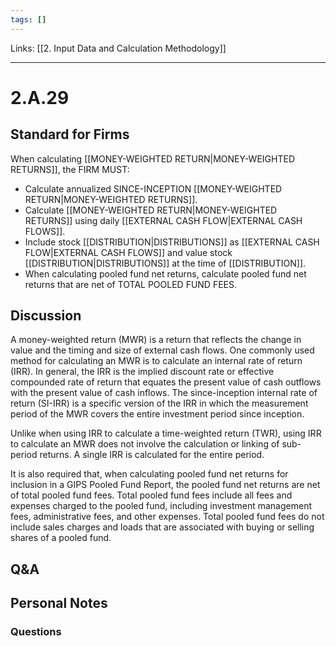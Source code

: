 ```yaml
---
tags: []
---
```

Links: [[2. Input Data and Calculation Methodology]]
___
# 2.A.29
## Standard for Firms
When calculating [[MONEY-WEIGHTED RETURN|MONEY-WEIGHTED RETURNS]], the FIRM MUST:
- Calculate annualized SINCE-INCEPTION [[MONEY-WEIGHTED RETURN|MONEY-WEIGHTED RETURNS]].
- Calculate [[MONEY-WEIGHTED RETURN|MONEY-WEIGHTED RETURNS]] using daily [[EXTERNAL CASH FLOW|EXTERNAL CASH FLOWS]].
- Include stock [[DISTRIBUTION|DISTRIBUTIONS]] as [[EXTERNAL CASH FLOW|EXTERNAL CASH FLOWS]] and value stock [[DISTRIBUTION|DISTRIBUTIONS]] at the time of [[DISTRIBUTION]].
- When calculating pooled fund net returns, calculate pooled fund net returns that are net of TOTAL POOLED FUND FEES.
## Discussion
A money-weighted return (MWR) is a return that reflects the change in value and the timing and size of external cash flows. One commonly used method for calculating an MWR is to calculate an internal rate of return (IRR). In general, the IRR is the implied discount rate or effective compounded rate of return that equates the present value of cash outflows with the present value of cash inflows. The since-inception internal rate of return (SI-IRR) is a specific version of the IRR in which the measurement period of the MWR covers the entire investment period since inception.

Unlike when using IRR to calculate a time-weighted return (TWR), using IRR to calculate an MWR does not involve the calculation or linking of sub-period returns. A single IRR is calculated for the entire period.

It is also required that, when calculating pooled fund net returns for inclusion in a GIPS Pooled Fund Report, the pooled fund net returns are net of total pooled fund fees. Total pooled fund fees include all fees and expenses charged to the pooled fund, including investment management fees, administrative fees, and other expenses. Total pooled fund fees do not include sales charges and loads that are associated with buying or selling shares of a pooled fund.
## Q&A

## Personal Notes

### Questions